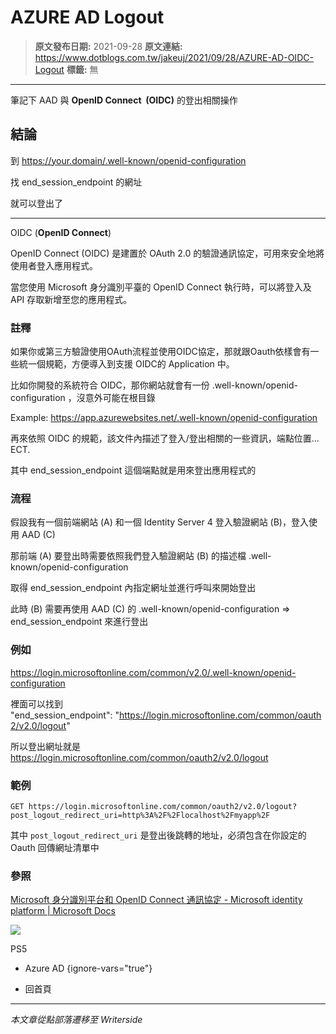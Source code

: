 # AZURE AD Logout

> **原文發布日期:** 2021-09-28
> **原文連結:** https://www.dotblogs.com.tw/jakeuj/2021/09/28/AZURE-AD-OIDC-Logout
> **標籤:** 無

---

筆記下 AAD 與 **OpenID Connect  (OIDC)** 的登出相關操作

## 結論

到 <https://your.domain/.well-known/openid-configuration>

找 end\_session\_endpoint 的網址

就可以登出了

---

OIDC (**OpenID Connect**)

OpenID Connect (OIDC) 是建置於 OAuth 2.0 的驗證通訊協定，可用來安全地將使用者登入應用程式。

當您使用 Microsoft 身分識別平臺的 OpenID Connect 執行時，可以將登入及 API 存取新增至您的應用程式。

### 註釋

如果你或第三方驗證使用OAuth流程並使用OIDC協定，那就跟Oauth依樣會有一些統一個規範，方便導入到支援 OIDC的 Application 中。

比如你開發的系統符合 OIDC，那你網站就會有一份 .well-known/openid-configuration ，沒意外可能在根目錄

Example: <https://app.azurewebsites.net/.well-known/openid-configuration>

再來依照 OIDC 的規範，該文件內描述了登入/登出相關的一些資訊，端點位置…ECT.

其中 end\_session\_endpoint 這個端點就是用來登出應用程式的

### 流程

假設我有一個前端網站 (A) 和一個 Identity Server 4 登入驗證網站 (B)，登入使用 AAD (C)

那前端 (A) 要登出時需要依照我們登入驗證網站 (B) 的描述檔 .well-known/openid-configuration

取得 end\_session\_endpoint 內指定網址並進行呼叫來開始登出

此時 (B) 需要再使用 AAD (C) 的 .well-known/openid-configuration => end\_session\_endpoint 來進行登出

### 例如

<https://login.microsoftonline.com/common/v2.0/.well-known/openid-configuration>

裡面可以找到 "end\_session\_endpoint": "<https://login.microsoftonline.com/common/oauth2/v2.0/logout>"

所以登出網址就是 <https://login.microsoftonline.com/common/oauth2/v2.0/logout>

### 範例

```
GET https://login.microsoftonline.com/common/oauth2/v2.0/logout?post_logout_redirect_uri=http%3A%2F%2Flocalhost%2Fmyapp%2F
```

其中 `post_logout_redirect_uri` 是登出後跳轉的地址，必須包含在你設定的 Oauth 回傳網址清單中

### 參照

[Microsoft 身分識別平台和 OpenID Connect 通訊協定 - Microsoft identity platform | Microsoft Docs](https://docs.microsoft.com/zh-tw/azure/active-directory/develop/v2-protocols-oidc#send-a-sign-out-request)

![](https://card.psnprofiles.com/1/jakeuj.png)

PS5

* Azure AD
{ignore-vars="true"}

* 回首頁

---

*本文章從點部落遷移至 Writerside*
